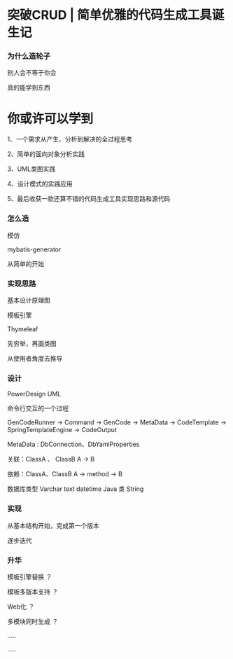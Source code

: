 # 突破CRUD | 简单优雅的代码生成工具诞生记

### 为什么造轮子

别人会不等于你会

真的能学到东西



# 你或许可以学到

1、一个需求从产生、分析到解决的全过程思考

2、简单的面向对象分析实践

3、UML类图实践

4、设计模式的实践应用

5、最后收获一款还算不错的代码生成工具实现思路和源代码



### 怎么造

模仿

mybatis-generator

从简单的开始



### 实现思路

基本设计原理图

模板引擎

   Thymeleaf

先穷举，再画类图

从使用者角度去推导



### 设计

PowerDesign    UML

命令行交互的一个过程

GenCodeRunner  ->  Command -> GenCode -> MetaData -> CodeTemplate -> SpringTemplateEngine  -> CodeOutput

MetaData :  DbConnection、DbYamlProperties

关联：ClassA 、 ClassB     A -> B

依赖：ClassA、ClassB       A -> method -> B



数据库类型  Varchar text datetime     Java 类  String



###  实现

从基本结构开始，完成第一个版本

逐步迭代

### 

### 升华

模板引擎替换 ？

模板多版本支持 ？

Web化 ？

多模块同时生成 ？

.....

.....





